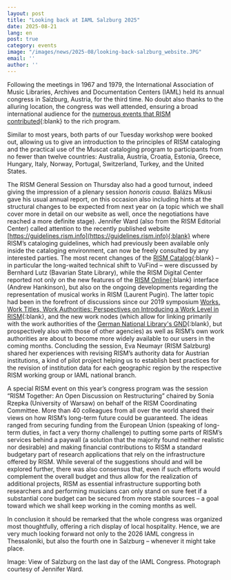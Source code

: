 ```yaml
---
layout: post
title: "Looking back at IAML Salzburg 2025"
date: 2025-08-21
lang: en
post: true
category: events
image: "/images/news/2025-08/looking-back-salzburg_website.JPG"
email: ''
author: ''
---
```


Following the meetings in 1967 and 1979, the International Association of Music Libraries, Archives and Documentation Centers (IAML) held its annual congress in Salzburg, Austria, for the third time. No doubt also thanks to the alluring location, the congress was well attended, ensuring a broad international audience for the [numerous events that RISM contributed](/publications/iaml-congresses/2025.html){:blank} to the rich program.

Similar to most years, both parts of our Tuesday workshop were booked out, allowing us to give an introduction to the principles of RISM cataloging and the practical use of the Muscat cataloging program to participants from no fewer than twelve countries: Australia, Austria, Croatia, Estonia, Greece, Hungary, Italy, Norway, Portugal, Switzerland, Turkey, and the United States.

The RISM General Session on Thursday also had a good turnout, indeed giving the impression of a plenary session _honoris causa_. Balázs Mikusi gave his usual annual report, on this occasion also including hints at the structural changes to be expected from next year on (a topic which we shall cover more in detail on our website as well, once the negotiations have reached a more definite stage). Jennifer Ward (also from the RISM Editorial Center) called attention to the recently published website [https://guidelines.rism.info](https://guidelines.rism.info){:blank} where RISM’s cataloging guidelines, which had previously been available only inside the cataloging environment, can now be freely consulted by any interested parties. The most recent changes of the [RISM Catalog](https://opac.rism.info){:blank} – in particular the long-waited technical shift to VuFind – were discussed by Bernhard Lutz (Bavarian State Library), while the RISM Digital Center reported not only on the new features of the [RISM Online](https://rism.online){:blank} interface (Andrew Hankinson), but also on the ongoing developments regarding the representation of musical works in RISM (Laurent Pugin). The latter topic had been in the forefront of discussions since our 2019 symposium [Works, Work Titles, Work Authorities: Perspectives on Introducing a Work Level in RISM](/publications/conferences/work-level-2019.html){:blank}, and the new work nodes (which allow for linking primarily with the work authorities of the [German National Library's GND](https://www.dnb.de/EN/Professionell/Standardisierung/GND/gnd_node.html){:blank}, but prospectively also with those of other agencies) as well as RISM’s own work authorities are about to become more widely available to our users in the coming months. Concluding the session, Eva Neumayr (RISM Salzburg) shared her experiences with revising RISM’s authority data for Austrian institutions, a kind of pilot project helping us to establish best practices for the revision of institution data for each geographic region by the respective RISM working group or IAML national branch.

A special RISM event on this year’s congress program was the session “RISM Together: An Open Discussion on Restructuring” chaired by Sonia Rzepka (University of Warsaw) on behalf of the RISM Coordinating Committee. More than 40 colleagues from all over the world shared their views on how RISM’s long-term future could be guaranteed. The ideas ranged from securing funding from the European Union (speaking of long-term duties, in fact a very thorny challenge) to putting some parts of RISM’s services behind a paywall (a solution that the majority found neither realistic nor desirable) and making financial contributions to RISM a standard budgetary part of research applications that rely on the infrastructure offered by RISM. While several of the suggestions should and will be explored further, there was also consensus that, even if such efforts would complement the overall budget and thus allow for the realization of additional projects, RISM as essential infrastructure supporting both researchers and performing musicians can only stand on sure feet if a substantial core budget can be secured from more stable sources – a goal toward which we shall keep working in the coming months as well.

In conclusion it should be remarked that the whole congress was organized most thoughtfully, offering a rich display of local hospitality. Hence, we are very much looking forward not only to the 2026 IAML congress in Thessaloniki, but also the fourth one in Salzburg – whenever it might take place.

Image: View of Salzburg on the last day of the IAML Congress. Photograph courtesy of Jennifer Ward.
